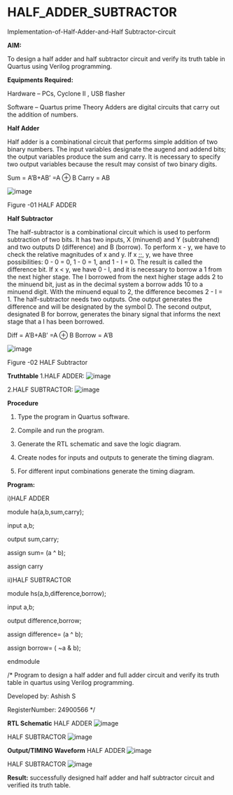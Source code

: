# HALF_ADDER_SUBTRACTOR

Implementation-of-Half-Adder-and-Half Subtractor-circuit

**AIM:**

To design a half adder and half subtractor circuit and verify its truth table in Quartus using Verilog programming.

**Equipments Required:**

Hardware – PCs, Cyclone II , USB flasher 

Software – Quartus prime Theory Adders are digital circuits that carry out the addition of numbers.

**Half Adder**

Half adder is a combinational circuit that performs simple addition of two binary numbers. The input variables designate the augend and addend bits; the output variables produce the sum and carry. It is necessary to specify two output variables because the result may consist of two binary digits.

Sum = A’B+AB’ =A ⊕ B Carry = AB

![image](https://github.com/naavaneetha/HALF_ADDER_SUBTRACTOR/assets/154305477/bd4a0b2c-cdbc-4184-ab08-81578f121e1f)

Figure -01 HALF ADDER

**Half Subtractor**

The half-subtractor is a combinational circuit which is used to perform subtraction of two bits. It has two inputs, X (minuend) and Y (subtrahend) and two outputs D (difference) and B (borrow). To perform x - y, we have to check the relative magnitudes of x and y. If x ;;, y, we have three possibilities: 0 - 0 = 0, 1 - 0 = 1, and 1 - I = 0. The result is called the difference bit. If x < y, we have 0 - I, and it is necessary to borrow a 1 from the next higher stage. The I borrowed from the next higher stage adds 2 to the minuend bit, just as in the decimal system a borrow adds 10 to a minuend digit. With the minuend equal to 2, the difference becomes 2 - I = 1. The half-subtractor needs two outputs. One output generates the difference and will be designated by the symbol D. The second output, designated B for borrow, generates the binary signal that informs the next stage that a I has been borrowed. 

Diff = A’B+AB’ =A ⊕ B
Borrow = A’B

 ![image](https://github.com/naavaneetha/HALF_ADDER_SUBTRACTOR/assets/154305477/d76b099c-513f-4e7c-843a-e2fd028a531a)

Figure -02 HALF Subtractor

**Truthtable**
1.HALF ADDER:
![image](https://github.com/user-attachments/assets/ea97f281-30ef-423e-a321-d489f0cc7a54)

2.HALF SUBTRACTOR:
![image](https://github.com/user-attachments/assets/6aa9cddd-aeae-4746-a718-69461712f130)



**Procedure**

1.	Type the program in Quartus software.

2.	Compile and run the program.

3.	Generate the RTL schematic and save the logic diagram.

4.	Create nodes for inputs and outputs to generate the timing diagram.

5.	For different input combinations generate the timing diagram.


**Program:**

i)HALF ADDER

module ha(a,b,sum,carry);

input a,b;

output sum,carry;

assign sum= (a ^ b);

assign carry





ii)HALF SUBTRACTOR

module hs(a,b,difference,borrow);

input a,b;

output difference,borrow;

assign difference= (a ^ b);

assign borrow= ( ~a & b);

endmodule


/* Program to design a half adder and full adder circuit and verify its truth table in quartus using Verilog programming.

Developed by: Ashish S

RegisterNumber: 24900566
*/

**RTL Schematic**
HALF ADDER
![image](https://github.com/user-attachments/assets/ab0b27a2-6b9a-41fa-8665-6b79525271ca)

HALF SUBTRACTOR
![image](https://github.com/user-attachments/assets/ab19a974-5d11-458b-a336-3c1c288abc28)

**Output/TIMING Waveform**
HALF ADDER
![image](https://github.com/user-attachments/assets/5d66caae-24d7-49db-a961-cbf4a7a41447)

HALF SUBTRACTOR
![image](https://github.com/user-attachments/assets/d08ee623-7d87-4696-bc5c-630926a41091)



**Result:**
successfully designed half adder and half subtractor circuit and verified its truth table.
